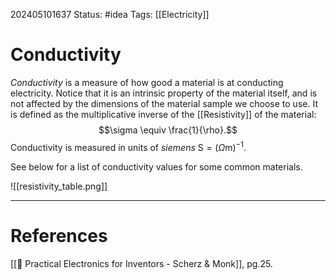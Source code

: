 202405101637
Status: #idea
Tags: [[Electricity]]

# Conductivity

*Conductivity* is a measure of how good a material is at conducting electricity. Notice that it is an intrinsic property of the material itself, and is not affected by the dimensions of the material sample we choose to use. It is defined as the multiplicative inverse of the [[Resistivity]] of the material:
$$\sigma \equiv \frac{1}{\rho}.$$
Conductivity is measured in units of *siemens* $\text{S} = (\Omega \text{m})^{-1}$.


See below for a list of conductivity values for some common materials.

![[resistivity_table.png]]

___
# References
[[📕 Practical Electronics for Inventors - Scherz & Monk]], pg.25.